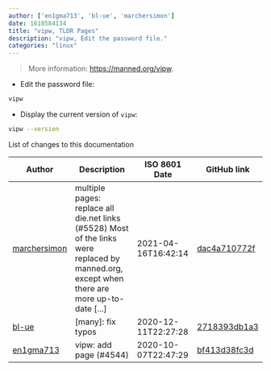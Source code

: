 ```yaml
---
author: ['en1gma713', 'bl-ue', 'marchersimon']
date: 1618584134
title: "vipw, TLDR Pages"
description: "vipw, Edit the password file."
categories: "linux"
---
```

> More information: <https://manned.org/vipw>.

- Edit the password file:

```bash
vipw
```

- Display the current version of `vipw`:

```bash
vipw --version
```
List of changes to this documentation


Author | Description | ISO 8601 Date | GitHub link
------|-----|-----|-----
[marchersimon](mailto:50295997+marchersimon@users.noreply.github.com) | multiple pages: replace all die.net links (#5528) Most of the links were replaced by manned.org, except when there are more up-to-date [...] | 2021-04-16T16:42:14 | [dac4a710772f](https://github.com/tldr-pages/tldr/commit/dac4a710772f9adef5b9883172fb30ed2416c0eb)
[bl-ue](mailto:54780737+bl-ue@users.noreply.github.com) | [many]: fix typos | 2020-12-11T22:27:28 | [2718393db1a3](https://github.com/tldr-pages/tldr/commit/2718393db1a358b04f94effb6a8b16e61647fb0b)
[en1gma713](mailto:60906502+en1gma713@users.noreply.github.com) | vipw: add page (#4544) | 2020-10-07T22:47:29 | [bf413d38fc3d](https://github.com/tldr-pages/tldr/commit/bf413d38fc3dd1a809733f524a88db40f56d5141)

